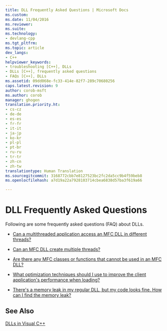 ```yaml
---
title: DLL Frequently Asked Questions | Microsoft Docs
ms.custom: 
ms.date: 11/04/2016
ms.reviewer: 
ms.suite: 
ms.technology:
- devlang-cpp
ms.tgt_pltfrm: 
ms.topic: article
dev_langs:
- C++
helpviewer_keywords:
- troubleshooting [C++], DLLs
- DLLs [C++], frequently asked questions
- FAQs [C++], DLLs
ms.assetid: 09dd068e-fc33-414e-82f7-289c70680256
caps.latest.revision: 9
author: corob-msft
ms.author: corob
manager: ghogen
translation.priority.ht:
- cs-cz
- de-de
- es-es
- fr-fr
- it-it
- ja-jp
- ko-kr
- pl-pl
- pt-br
- ru-ru
- tr-tr
- zh-cn
- zh-tw
translationtype: Human Translation
ms.sourcegitcommit: 3168772cbb7e8127523bc2fc2da5cc9b4f59beb8
ms.openlocfilehash: a7d19a22a7928103714cbea6838d57ba3f619a66

---
```

# DLL Frequently Asked Questions
Following are some frequently asked questions (FAQ) about DLLs.  
  
-   [Can a multithreaded application access an MFC DLL in different threads?](../build/can-a-multithreaded-application-access-an-mfc-dll-in-different-threads-q.md)  
  
-   [Can an MFC DLL create multiple threads?](../build/can-an-mfc-dll-create-multiple-threads-q.md)  
  
-   [Are there any MFC classes or functions that cannot be used in an MFC DLL?](../build/are-there-any-mfc-classes-or-functions-that-cannot-be-used-in-an-mfc-dll-q.md)  
  
-   [What optimization techniques should I use to improve the client application's performance when loading?](../build/what-optimization-techniques-should-i-use.md)  
  
-   [There's a memory leak in my regular DLL, but my code looks fine. How can I find the memory leak?](../build/memory-leak-in-my-dll.md)  
  
## See Also  
 [DLLs in Visual C++](../build/dlls-in-visual-cpp.md)


<!--HONumber=Jan17_HO2-->


